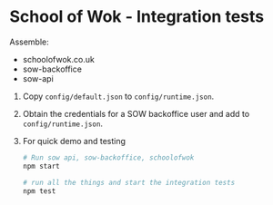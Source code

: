 # School of Wok - Integration tests

Assemble:
- schoolofwok.co.uk
- sow-backoffice
- sow-api

1. Copy `config/default.json` to `config/runtime.json`.
2. Obtain the credentials for a SOW backoffice user and add to `config/runtime.json`.
3. For quick demo and testing

    ```sh
    # Run sow api, sow-backoffice, schoolofwok
    npm start

    # run all the things and start the integration tests
    npm test
    ```
